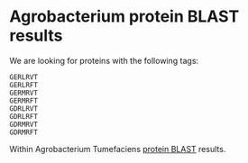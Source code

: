 # Agrobacterium protein BLAST results

We are looking for proteins with the following tags:

```
GERLRVT
GERLRFT
GERMRVT
GERMRFT
GDRLRVT
GDRLRFT
GDRMRVT
GDRMRFT
```

Within Agrobacterium Tumefaciens [protein BLAST](https://blast.ncbi.nlm.nih.gov/Blast.cgi?PAGE_TYPE=BlastSearch&PROG_DEFAULTS=on&PROG_DEF=blastp&BLAST_SPEC=MicrobialGenomes_1435057&DB_GROUP=AllMG) results.
